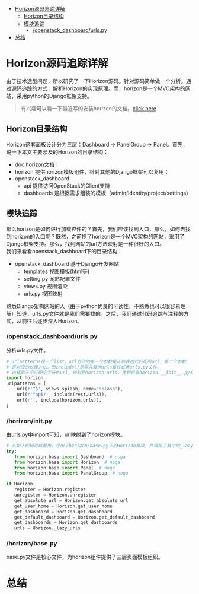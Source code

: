 * [Horizon源码追踪详解](#horizon源码追踪详解)
	* [Horizon目录结构](#horizon目录结构)
	* [模块追踪](#模块追踪)
		* [/openstack_dashboard/urls.py](#openstack_dashboardurlspy)
* [总结](#总结)

# Horizon源码追踪详解
由于技术选型问题，所以研究了一下Horizon源码。针对源码简单做一个分析。通过源码追踪的方式，解析Horizon的实现原理。而，horizon是一个MVC架构的网站，采用python的Django框架支持。
> 有兴趣可以看一下最近写的安装horizon的文档。[click here](/virtualization/openstack/horizon/install.md)

## Horizon目录结构
Horizon这套面板设计分为三层：Dashboard -> PanelGroup -> Panel。首先，说一下本文主要涉及的Horizon的目录结构：<br>
- doc horizon文档；
- horizon 提供horizon模板组件，针对其他的Django框架可以复用；
- openstack_dashboard 
    - api 提供访问OpenStack的Client支持
    - dashboards 是根据需求组装的模板（admin/identity/project/settings）

## 模块追踪
   那么horizon是如何进行加载控件的？首先，我们应该找到入口，那么，如何去找到horizon的入口呢？既然，之前提了horizon是一个MVC架构的网站，采用了Django框架支持。那么，找到网站的url方法映射是一种很好的入口。<br>
我们来看看openstack_dashboard下的目录结构：
- openstack_dashboard 基于Django开发网站
    - templates 视图模板(html等)
    - setting.py 网站配置文件
    - views.py 视图渲染
    - urls.py 视图映射 <br>

熟悉Django架构网站的人（由于python优良的可读性，不熟悉也可以很容易理解）知道，urls.py文件就是我们需要找的。之后，我们通过代码追踪与注释的方式，从前往后逐步深入Horizon。

### /openstack_dashboard/urls.py
分析urls.py文件。
```py
# urlpatterns是一个list，url方法的第一个参数是正则表达式匹配的url，第二个参数
# 是对应的处理方法，而include()是导入其他urls属性或者urls.py文件。
# 选择第三个匹配空字符的url，映射到horizon.urls，找到目录horizon.__init__.py文件
import horizon
urlpatterns = [
    url(r'^$', views.splash, name='splash'),
    url(r'^api/', include(rest.urls)),
    url(r'', include(horizon.urls)),
]
```

 ### /horizon/__init__.py
 由urls.py中import可知，url映射到了horizon模块。
 ```py
 # 从如下代码可以看出，导出了horizon/base.py下的Horizon模块，并调用了其中的_lazy_urls方法。
 try:
    from horizon.base import Dashboard  # noqa
    from horizon.base import Horizon  # noqa
    from horizon.base import Panel  # noqa
    from horizon.base import PanelGroup  # noqa
 
 if Horizon:
    register = Horizon.register
    unregister = Horizon.unregister
    get_absolute_url = Horizon.get_absolute_url
    get_user_home = Horizon.get_user_home
    get_dashboard = Horizon.get_dashboard
    get_default_dashboard = Horizon.get_default_dashboard
    get_dashboards = Horizon.get_dashboards
    urls = Horizon._lazy_urls
 ```
 
 ### /horizon/base.py
 base.py文件是核心文件，为horizon组件提供了三层页面模板组织。





# 总结


